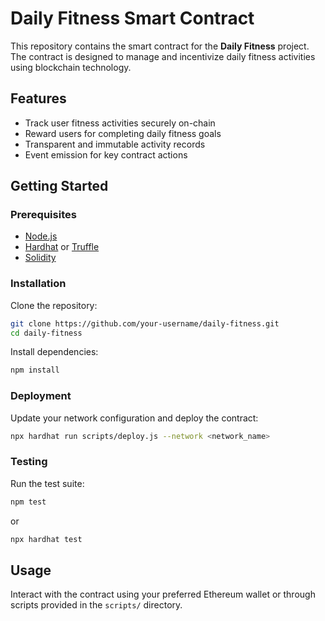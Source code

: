 # Daily Fitness Smart Contract

This repository contains the smart contract for the **Daily Fitness** project. The contract is designed to manage and incentivize daily fitness activities using blockchain technology.

## Features

- Track user fitness activities securely on-chain
- Reward users for completing daily fitness goals
- Transparent and immutable activity records
- Event emission for key contract actions

## Getting Started

### Prerequisites

- [Node.js](https://nodejs.org/)
- [Hardhat](https://hardhat.org/) or [Truffle](https://www.trufflesuite.com/)
- [Solidity](https://docs.soliditylang.org/)

### Installation

Clone the repository:

```bash
git clone https://github.com/your-username/daily-fitness.git
cd daily-fitness
```

Install dependencies:

```bash
npm install
```

### Deployment

Update your network configuration and deploy the contract:

```bash
npx hardhat run scripts/deploy.js --network <network_name>
```

### Testing

Run the test suite:

```bash
npm test
```

or

```bash
npx hardhat test
```

## Usage

Interact with the contract using your preferred Ethereum wallet or through scripts provided in the `scripts/` directory.

